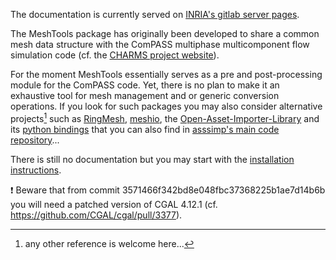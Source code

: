 
The documentation is currently served on
[INRIA's gitlab server pages](https://charms.gitlabpages.inria.fr/MeshTools).


The MeshTools package has originally been developed to share a common mesh data
structure with the ComPASS multiphase multicomponent flow simulation code
(cf. the [CHARMS project website](http://www.anr-charms.org)).

For the moment MeshTools essentially serves as a pre and post-processing module
for the ComPASS code. Yet, there is no plan to make it an exhaustive tool for
mesh management and or generic conversion operations. If you look for such
packages you may also consider alternative projects[^altmesh] such as
[RingMesh](https://github.com/ringmesh/RINGMesh),
[meshio](https://pypi.org/project/meshio/), the
[ Open-Asset-Importer-Library](http://www.assimp.org/) and its
[python bindings](https://pypi.org/project/pyassimp/)
that you can also find in
[asssimp's main code repository](https://github.com/assimp/assimp)...

[^altmesh]: any other reference is welcome here...

There is still no documentation but you may start with the
[installation instructions](INSTALL.md).

:exclamation: Beware that from commit 3571466f342bd8e048fbc37368225b1ae7d14b6b
you will need a patched version of CGAL 4.12.1
(cf. https://github.com/CGAL/cgal/pull/3377).
